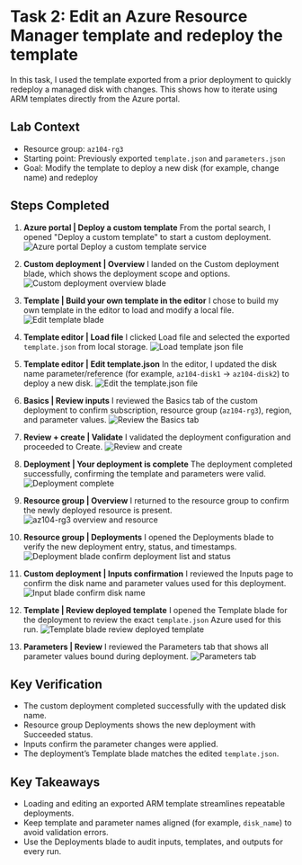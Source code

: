 # Task 2: Edit an Azure Resource Manager template and redeploy the template

In this task, I used the template exported from a prior deployment to quickly redeploy a managed disk with changes. This shows how to iterate using ARM templates directly from the Azure portal.

## Lab Context

- Resource group: `az104-rg3`
- Starting point: Previously exported `template.json` and `parameters.json`
- Goal: Modify the template to deploy a new disk (for example, change name) and redeploy

## Steps Completed

1. **Azure portal | Deploy a custom template**
   From the portal search, I opened "Deploy a custom template" to start a custom deployment.
   ![Azure portal Deploy a custom template service](../screenshots/edit%20and%20redeploy%20resource%20manager%20template/azure%20portal%20Deploy%20a%20custom%20template%20service.png)

2. **Custom deployment | Overview**
   I landed on the Custom deployment blade, which shows the deployment scope and options.
   ![Custom deployment overview blade](../screenshots/edit%20and%20redeploy%20resource%20manager%20template/custom%20deployment%20overview%20blade.png)

3. **Template | Build your own template in the editor**
   I chose to build my own template in the editor to load and modify a local file.
   ![Edit template blade](../screenshots/edit%20and%20redeploy%20resource%20manager%20template/edit%20template%20blade.png)

4. **Template editor | Load file**
   I clicked Load file and selected the exported `template.json` from local storage.
   ![Load template json file](../screenshots/edit%20and%20redeploy%20resource%20manager%20template/load%20template%20json%20file.png)

5. **Template editor | Edit template.json**
   In the editor, I updated the disk name parameter/reference (for example, `az104-disk1` → `az104-disk2`) to deploy a new disk.
   ![Edit the template.json file](../screenshots/edit%20and%20redeploy%20resource%20manager%20template/edit%20the%20template%20json%20file%20.png)

6. **Basics | Review inputs**
   I reviewed the Basics tab of the custom deployment to confirm subscription, resource group (`az104-rg3`), region, and parameter values.
   ![Review the Basics tab](../screenshots/edit%20and%20redeploy%20resource%20manager%20template/review%20the%20basics%20tab.png)

7. **Review + create | Validate**
   I validated the deployment configuration and proceeded to Create.
   ![Review and create](../screenshots/edit%20and%20redeploy%20resource%20manager%20template/review%20and%20create.png)

8. **Deployment | Your deployment is complete**
   The deployment completed successfully, confirming the template and parameters were valid.
   ![Deployment complete](../screenshots/edit%20and%20redeploy%20resource%20manager%20template/deployment%20complete.png)

9. **Resource group | Overview**
   I returned to the resource group to confirm the newly deployed resource is present.
   ![az104-rg3 overview and resource](../screenshots/edit%20and%20redeploy%20resource%20manager%20template/az104-rg3%20overview%20and%20resource.png)

10. **Resource group | Deployments**
    I opened the Deployments blade to verify the new deployment entry, status, and timestamps.
    ![Deployment blade confirm deployment list and status](../screenshots/edit%20and%20redeploy%20resource%20manager%20template/deplyment%20blade%20confim%20deplyment%20list%20and%20status.png)

11. **Custom deployment | Inputs confirmation**
    I reviewed the Inputs page to confirm the disk name and parameter values used for this deployment.
    ![Input blade confirm disk name](../screenshots/edit%20and%20redeploy%20resource%20manager%20template/input%20blade%20confirm%20disk%20name.png)

12. **Template | Review deployed template**
    I opened the Template blade for the deployment to review the exact `template.json` Azure used for this run.
    ![Template blade review deployed template](../screenshots/edit%20and%20redeploy%20resource%20manager%20template/template%20blade%20review%20deployed%20template.png)

13. **Parameters | Review**
    I reviewed the Parameters tab that shows all parameter values bound during deployment.
    ![Parameters tab](../screenshots/edit%20and%20redeploy%20resource%20manager%20template/parameters%20tab.png)

## Key Verification

- The custom deployment completed successfully with the updated disk name.
- Resource group Deployments shows the new deployment with Succeeded status.
- Inputs confirm the parameter changes were applied.
- The deployment’s Template blade matches the edited `template.json`.

## Key Takeaways

- Loading and editing an exported ARM template streamlines repeatable deployments.
- Keep template and parameter names aligned (for example, `disk_name`) to avoid validation errors.
- Use the Deployments blade to audit inputs, templates, and outputs for every run.
